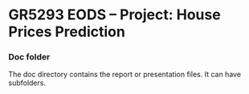 # GR5293 EODS – Project:  House Prices Prediction

### Doc folder

The doc directory contains the report or presentation files. It can have subfolders.  
